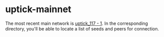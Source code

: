 # uptick-mainnet

The most recent main network is [uptick_117 - 1](./uptick_117-1). In the corresponding directory, you'll be able to locate a list of seeds and peers for connection. 
